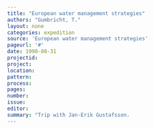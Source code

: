 ```yaml
---
title: "European water management strategies"
authors: "Gumbricht, T."
layout: none
categories: expedition
source: 'European water management strategies'
pageurl: '#'
date: 1990-08-31
projectid:
project:
location:
pattern:
process:
pages:
number:
issue:
editor:
summary: "Trip with Jan-Erik Gustafsson.
---
```

